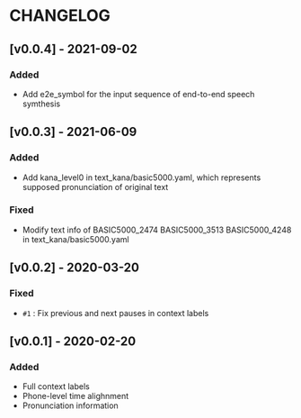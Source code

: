 # CHANGELOG

## [v0.0.4] - 2021-09-02
### Added
- Add e2e_symbol for the input sequence of end-to-end speech symthesis

## [v0.0.3] - 2021-06-09
### Added
- Add kana_level0 in text_kana/basic5000.yaml, which represents supposed pronunciation of original text
### Fixed
- Modify text info of BASIC5000_2474 BASIC5000_3513 BASIC5000_4248 in text_kana/basic5000.yaml

## [v0.0.2] - 2020-03-20
### Fixed
- `#1` : Fix previous and next pauses in context labels

## [v0.0.1] - 2020-02-20
### Added
- Full context labels
- Phone-level time alighnment
- Pronunciation information
